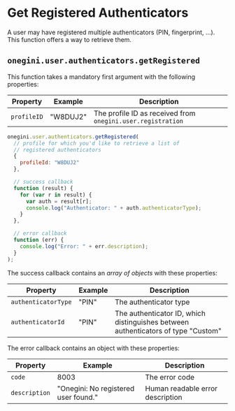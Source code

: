 # Get Registered Authenticators

A user may have registered multiple authenticators (PIN, fingerprint, ...). This function offers a way to retrieve them.

## `onegini.user.authenticators.getRegistered`

This function takes a mandatory first argument with the following properties:

| Property | Example | Description |
| --- | --- | --- |
| `profileID` | "W8DUJ2" | The profile ID as received from `onegini.user.registration`

```js
onegini.user.authenticators.getRegistered(
  // profile for which you'd like to retrieve a list of
  // registered authenticators
  {
    profileId: "W8DUJ2"
  },

  // success callback
  function (result) {
    for (var r in result) {
      var auth = result[r];
      console.log("Authenticator: " + auth.authenticatorType);
    }
  },

  // error callback
  function (err) {
    console.log("Error: " + err.description);
  }
);
```

The success callback contains an _array of objects_ with these properties:

| Property | Example | Description |
| --- | --- | --- |
| `authenticatorType` | "PIN" | The authenticator type
| `authenticatorId` | "PIN" | The authenticator ID, which distinguishes between authenticators of type "Custom"

The error callback contains an object with these properties:

| Property | Example | Description |
| --- | --- | --- |
| `code` | 8003 | The error code
| `description` | "Onegini: No registered user found." | Human readable error description
